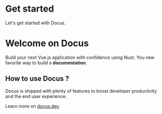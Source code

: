 # Get started

Let's get started with Docus.

# Welcome on Docus

Build your next Vue.js application with confidence using Nuxt.
You new favorite way to build a **documentation**.

## How to use Docus ?

Docus is shipped with plenty of features to boost developer productivity and the end user experience.

Learn more on [docus.dev](https://docus.dev).
